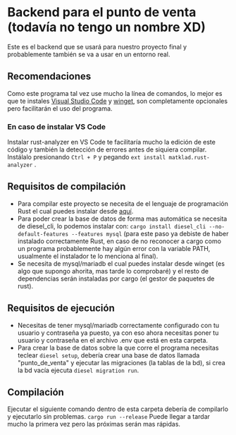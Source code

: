 # Backend para el punto de venta (todavía no tengo un nombre XD)
Este es el backend que se usará para nuestro proyecto final y probablemente también se va a usar en un entorno real.

## Recomendaciones
Como este programa tal vez use mucho la línea de comandos, lo mejor es que te instales [Visual Studio Code](https://code.visualstudio.com/Download) y [winget](https://www.microsoft.com/p/app-installer/9nblggh4nns1?ocid=9nblggh4nns1_ORSEARCH_Bing&rtc=1&activetab=pivot:overviewtab), son completamente opcionales pero facilitarán el uso del programa.

### En caso de instalar VS Code
Instalar rust-analyzer en VS Code te facilitaría mucho la edición de este código y también la detección de errores antes de siquiera compilar. Instálalo presionando ```Ctrl + P``` y pegando ```ext install matklad.rust-analyzer``` .

## Requisitos de compilación
* Para compilar este proyecto se necesita de el lenguaje de programación Rust el cual puedes instalar desde [aquí](https://rustup.rs/).
* Para poder crear la base de datos de forma mas automática se necesita de diesel_cli, lo podemos instalar con: ```cargo install diesel_cli --no-default-features --features mysql``` (para este paso ya debiste de haber instalado correctamente Rust, en caso de no reconocer a cargo como un programa probablemente hay algún error con la variable PATH, usualmente el instalador te lo menciona al final).
* Se necesita de mysql/mariadb el cual puedes instalar desde winget (es algo que supongo ahorita, mas tarde lo comprobaré) y el resto de dependencias serán instaladas por cargo (el gestor de paquetes de rust).

## Requisitos de ejecución
* Necesitas de tener mysql/mariadb correctamente configurado con tu usuario y contraseña ya puesto, ya con eso ahora necesitas poner tu usuario y contraseña en el archivo .env que está en esta carpeta.
* Para crear la base de datos sobre la que corre el programa necesitas teclear ```diesel setup```, debería crear una base de datos llamada "punto_de_venta" y ejecutar las migraciones (la tablas de la bd), si crea la bd vacía ejecuta ```diesel migration run```.

## Compilación
Ejecutar el siguiente comando dentro de esta carpeta debería de compilarlo y ejecutarlo sin problemas.
```cargo run --release```
Puede llegar a tardar mucho la primera vez pero las próximas serán mas rápidas.
